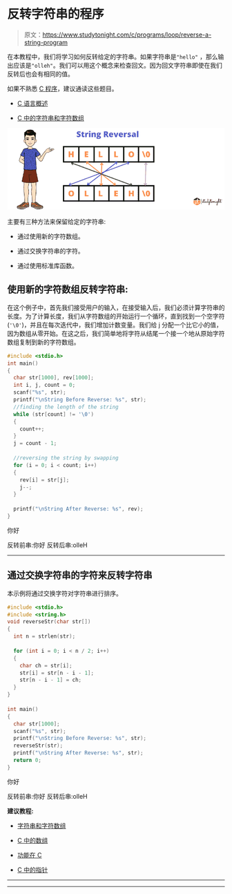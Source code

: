 # 反转字符串的程序

> 原文：<https://www.studytonight.com/c/programs/loop/reverse-a-string-program>

在本教程中，我们将学习如何反转给定的字符串。如果字符串是`"hello"` ，那么输出应该是`"olleh"`。我们可以用这个概念来检查回文。因为回文字符串即使在我们反转后也会有相同的值。

如果不熟悉 [C 程序](https://www.studytonight.com/c/programs/)，建议通读这些题目。

*   [C 语言概述](https://www.studytonight.com/c/overview-of-c)

*   [C 中的字符串和字符数组](https://www.studytonight.com/c/string-and-character-array)

![string reversal program in C](img/154ea8b262f075cea0b605f79d2f4987.png)

主要有三种方法来保留给定的字符串:

*   通过使用新的字符数组。

*   通过交换字符串的字符。

*   通过使用标准库函数。

## 使用新的字符数组反转字符串:

在这个例子中，首先我们接受用户的输入，在接受输入后，我们必须计算字符串的长度。为了计算长度，我们从字符数组的开始运行一个循环，直到找到一个空字符(`'\0'`)，并且在每次迭代中，我们增加计数变量。我们给 j 分配一个比它小的值，因为数组从零开始。在这之后，我们简单地将字符从结尾一个接一个地从原始字符数组复制到新的字符数组。

```cpp
#include <stdio.h>
int main()
{
  char str[1000], rev[1000];
  int i, j, count = 0;
  scanf("%s", str);
  printf("\nString Before Reverse: %s", str);
  //finding the length of the string
  while (str[count] != '\0')
  {
    count++;
  }
  j = count - 1;

  //reversing the string by swapping
  for (i = 0; i < count; i++)
  {
    rev[i] = str[j];
    j--;
  }

  printf("\nString After Reverse: %s", rev);
}
```

你好

反转前串:你好
反转后串:olleH

* * *

## 通过交换字符串的字符来反转字符串

本示例将通过交换字符对字符串进行排序。

```cpp
#include <stdio.h>
#include <string.h>
void reverseStr(char str[])
{
  int n = strlen(str);

  for (int i = 0; i < n / 2; i++)
  {
    char ch = str[i];
    str[i] = str[n - i - 1];
    str[n - i - 1] = ch;
  }
}

int main()
{
  char str[1000];
  scanf("%s", str);
  printf("\nString Before Reverse: %s", str);
  reverseStr(str);
  printf("\nString After Reverse: %s", str);
  return 0;
} 
```

你好

反转前串:你好
反转后串:olleH

**建议教程:**

*   [字符串和字符数组](https://www.studytonight.com/c/string-and-character-array.php)

*   [C 中的数组](https://www.studytonight.com/c/arrays-in-c.php)

*   [功能在 C](https://www.studytonight.com/c/user-defined-functions-in-c.php)

*   [C 中的指针](https://www.studytonight.com/c/pointers-in-c.php)

* * *

* * *